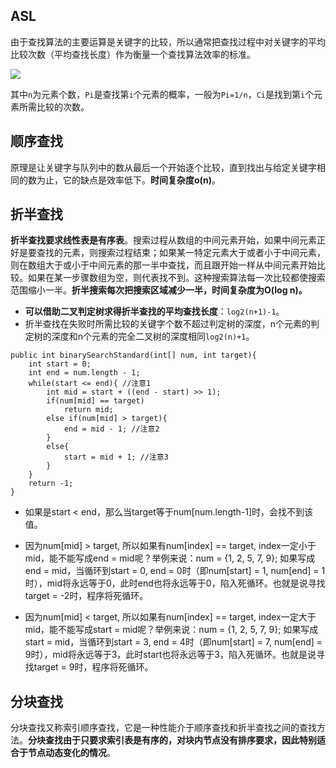 ## ASL

由于查找算法的主要运算是关键字的比较，所以通常把查找过程中对关键字的平均比较次数（平均查找长度）作为衡量一个查找算法效率的标准。

![](https://gss2.bdstatic.com/-fo3dSag_xI4khGkpoWK1HF6hhy/baike/s%3D220/sign=5d3d25e062d9f2d3241123ed99ed8a53/d52a2834349b033b7d7ce6db15ce36d3d539bd3e.jpg)

其中`n`为元素个数，`Pi`是查找第`i`个元素的概率，一般为`Pi=1/n`，`Ci`是找到第`i`个元素所需比较的次数。



## 顺序查找

原理是让关键字与队列中的数从最后一个开始逐个比较，直到找出与给定关键字相同的数为止，它的缺点是效率低下。**时间复杂度o\(n\)**。

## 折半查找

**折半查找要求线性表是有序表**。搜索过程从数组的中间元素开始，如果中间元素正好是要查找的元素，则搜索过程结束；如果某一特定元素大于或者小于中间元素，则在数组大于或小于中间元素的那一半中查找，而且跟开始一样从中间元素开始比较。如果在某一步骤数组为空，则代表找不到。这种搜索算法每一次比较都使搜索范围缩小一半。**折半搜索每次把搜索区域减少一半，时间复杂度为O\(log n\)。**

* **可以借助二叉判定树求得折半查找的平均查找长度**：`log2(n+1)-1`。
* 折半查找在失败时所需比较的关键字个数不超过判定树的深度，n个元素的判定树的深度和n个元素的完全二叉树的深度相同`log2(n)+1`。

```
public int binarySearchStandard(int[] num, int target){
    int start = 0;
    int end = num.length - 1;
    while(start <= end){ //注意1
        int mid = start + ((end - start) >> 1);
        if(num[mid] == target)
            return mid;
        else if(num[mid] > target){
            end = mid - 1; //注意2
        }
        else{
            start = mid + 1; //注意3
        }
    }
    return -1;
}
```

* 如果是start &lt; end，那么当target等于num\[num.length-1\]时，会找不到该值。

* 因为num\[mid\] &gt; target, 所以如果有num\[index\] == target, index一定小于mid，能不能写成end = mid呢？举例来说：num = {1, 2, 5, 7, 9}; 如果写成end = mid，当循环到start = 0, end = 0时（即num\[start\] = 1, num\[end\] = 1时），mid将永远等于0，此时end也将永远等于0，陷入死循环。也就是说寻找target = -2时，程序将死循环。

* 因为num\[mid\] &lt; target, 所以如果有num\[index\] == target, index一定大于mid，能不能写成start = mid呢？举例来说：num = {1, 2, 5, 7, 9}; 如果写成start = mid，当循环到start = 3, end = 4时（即num\[start\] = 7, num\[end\] = 9时），mid将永远等于3，此时start也将永远等于3，陷入死循环。也就是说寻找target = 9时，程序将死循环。

## 分块查找

分块查找又称索引顺序查找，它是一种性能介于顺序查找和折半查找之间的查找方法。**分块查找由于只要求索引表是有序的，对块内节点没有排序要求，因此特别适合于节点动态变化的情况**。


